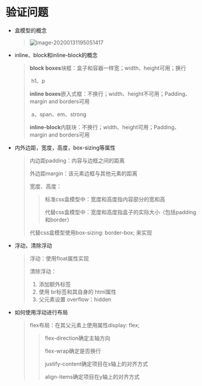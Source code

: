 # 验证问题

- 盒模型的概念

  > ![image-20200131195051417](C:\Users\Lenovo\AppData\Roaming\Typora\typora-user-images\image-20200131195051417.png)

- inline、block和inline-block的概念

  > **block boxes**块框：盒子和容器一样宽；width、height可用；换行
  >
  > ​									h1、p
  >
  > **inline boxes**嵌入式框：不换行；width、height不可用；Padding、margin and borders可用
  >
  > ​									a、span、em、strong
  >
  > **inline-block**内联块：不换行；width、height可用；Padding、margin and borders可用

- 内外边距，宽度，高度，box-sizing等属性

  > 内边距padding：内容与边框之间的距离
  >
  > 外边距margin：该元素边框与其他元素的距离
  >
  > 宽度、高度：
  >
  > > 标准css盒模型中：宽度和高度指内容部分的宽和高
  > >
  > > 代替css盒模型中：宽度和高度指盒子的实际大小（包括padding和border）
  >
  > 代替css盒模型使用box-sizing: border-box; 来实现

- 浮动，清除浮动

  > 浮动：使用float属性实现
  >
  > 清除浮动：
  >
  > 1. 添加额外标签<div style="clear:both;"></div>
  > 2. 使用 br标签和其自身的 html属性<br clear="all" />
  > 3. 父元素设置 overflow：hidden

- 如何使用浮动进行布局

  > flex布局：在其父元素上使用属性display: flex;
  >
  > > flex-direction确定主轴方向
  > >
  > > flex-wrap确定是否换行
  > >
  > > justify-content确定项目在x轴上的对齐方式
  > >
  > > align-items确定项目在y轴上的对齐方式

